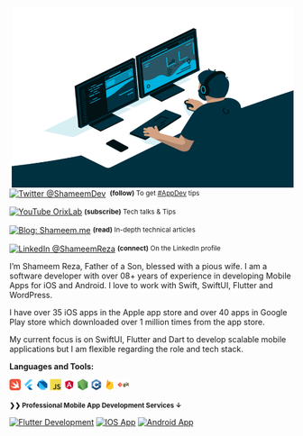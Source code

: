 
<img align="right" alt="GIF" src="https://github.com/shameemreza/shameemreza/blob/master/code.gif?raw=true" width="500" height="320" />

<div align="left">
    <p><a href="https://twitter.com/shameemdev/"><img alt="Twitter @ShameemDev" align="center" src="https://img.shields.io/badge/-@ShameemDev-gray.svg?colorA=6A788D&colorB=1da1f2&style=for-the-badge" /></a>&nbsp;<small> <strong>(follow)</strong> To get <a href="https://shameem.me">#AppDev</a> tips</small></p>
    <p><a href="https://www.youtube.com/channel/UCJ9gqhkasLo1_tw2uKmiqGg"><img alt="YouTube OrixLab" align="center" src="https://img.shields.io/badge/YOUTUBE-gray.svg?colorA=6A788D&colorB=6A788D&style=for-the-badge" /></a>&nbsp;<small><strong>(subscribe)</strong> Tech talks & Tips</small></p>
    <p><a href="https://shameem.me/"><img alt="Blog: Shameem.me" align="center" src="https://img.shields.io/badge/-MY%20BLOG-gray.svg?colorA=6A788D&colorB=6A788D&style=for-the-badge" /></a>&nbsp;<small><strong>(read)</strong> In-depth technical articles</small></p>
    <p><a href="https://www.linkedin.com/in/shameemreza/"><img alt="LinkedIn @ShameemReza" align="center" src="https://img.shields.io/badge/LINKEDIN-gray.svg?colorA=6A788D&colorB=6A788D&style=for-the-badge" /></a>&nbsp;<small><strong>(connect)</strong> On the LinkedIn profile</small></p>
</div>

I’m Shameem Reza, Father of a Son, blessed with a pious wife. I am a software developer with over 08+ years of experience in developing Mobile Apps for iOS and Android. I love to work with Swift, SwiftUI, Flutter and WordPress.

I have over 35 iOS apps in the Apple app store and over 40 apps in Google Play store which downloaded over 1 million times from the app store.

My current focus is on SwiftUI, Flutter and Dart to develop scalable mobile applications but I am flexible regarding the role and tech stack.

**Languages and Tools:**  

<code><img height="20" src="https://raw.githubusercontent.com/github/explore/80688e429a7d4ef2fca1e82350fe8e3517d3494d/topics/swift/swift.png"></code>
<code><img height="20" src="https://raw.githubusercontent.com/github/explore/80688e429a7d4ef2fca1e82350fe8e3517d3494d/topics/flutter/flutter.png"></code>
<code><img height="20" src="https://raw.githubusercontent.com/github/explore/80688e429a7d4ef2fca1e82350fe8e3517d3494d/topics/dart/dart.png"></code>
<code><img height="20" src="https://raw.githubusercontent.com/github/explore/80688e429a7d4ef2fca1e82350fe8e3517d3494d/topics/javascript/javascript.png"></code>
<code><img height="20" src="https://raw.githubusercontent.com/github/explore/80688e429a7d4ef2fca1e82350fe8e3517d3494d/topics/angular/angular.png"></code>
<code><img height="20" src="https://raw.githubusercontent.com/github/explore/80688e429a7d4ef2fca1e82350fe8e3517d3494d/topics/nodejs/nodejs.png"></code>
<code><img height="20" src="https://raw.githubusercontent.com/github/explore/80688e429a7d4ef2fca1e82350fe8e3517d3494d/topics/cpp/cpp.png"></code>
<code><img height="20" src="https://raw.githubusercontent.com/github/explore/80688e429a7d4ef2fca1e82350fe8e3517d3494d/topics/firebase/firebase.png"></code>
<code><img height="20" src="https://raw.githubusercontent.com/github/explore/80688e429a7d4ef2fca1e82350fe8e3517d3494d/topics/git/git.png"></code>

<small><strong>❯❯ Professional Mobile App Development Services ↓</strong></small>

[![Flutter Development](https://img.shields.io/badge/Flutter-App%20Development%20%E2%86%92-gray.svg?colorA=46d1fd&colorB=1389FD&style=for-the-badge)][n] [![IOS App](https://img.shields.io/badge/IOS-App%20App%20Development%20%E2%86%92-gray.svg?colorA=ec3b6e&colorB=D12053&style=for-the-badge)][v] [![Android App](https://img.shields.io/badge/Android-App%20Development%20%E2%86%92-gray.svg?colorA=6B999F&colorB=6A788D&style=for-the-badge)][d]

[s]: https://shameem.me
[n]: https://orixlab.net/flutter-app-development/?utm_source=github&utm_medium=referral&utm_campaign=profile
[v]: https://orixlab.net/ios-app-development/?utm_source=github&utm_medium=referral&utm_campaign=profile
[d]: https://orixlab.net/android-app-development/?utm_source=github&utm_medium=referral&utm_campaign=profile
[g]: https://github.com/ShameemReza
